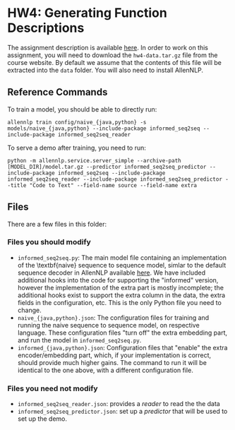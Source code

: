 HW4: Generating Function Descriptions
===

The assignment description is available [here](https://canvas.eee.uci.edu/courses/14385/assignments/270638).
In order to work on this assignment, you will need to download the `hw4-data.tar.gz` file from the course website.
By default we assume that the contents of this file will be extracted into the `data` folder. You will also need to install AllenNLP.

## Reference Commands

To train a model, you should be able to directly run:
```
allennlp train config/naive_{java,python} -s models/naive_{java,python} --include-package informed_seq2seq --include-package informed_seq2seq_reader
```

To serve a demo after training, you need to run:
```
python -m allennlp.service.server_simple --archive-path [MODEL_DIR]/model.tar.gz --predictor informed_seq2seq_predictor --include-package informed_seq2seq --include-package informed_seq2seq_reader --include-package informed_seq2seq_predictor --title "Code to Text" --field-name source --field-name extra
```

## Files

There are a few files in this folder:

### Files you should modify

* `informed_seq2seq.py`: The main model file containing an implementation of the \textbf{naive} sequence to sequence model, simlar to the default sequence decoder in AllenNLP available [here](https://github.com/allenai/allennlp/blob/master/allennlp/models/encoder_decoders/simple_seq2seq.py). 
We have included additional hooks into the code for supporting the "informed" version, however the implementation of the extra part is mostly incomplete; the additional hooks exist to support the extra column in the data, the extra fields in the configuration, etc. This is the only Python file you need to change.
* `naive_{java,python}.json`: The configuration files for training and running the naive sequence to sequence model, on respective language.
These configuration files "turn off" the extra embedding part, and run the model in `informed_seq2seq.py`.
* `informed_{java,python}.json`:
  Configuration files that "enable" the extra encoder/embedding part, which, if your implementation is correct, should provide much higher gains. The command to run it will be identical to the one above, with a different configuration file.

### Files you need not modify

* `informed_seq2seq_reader.json`: provides a _reader_ to read the the data
* `informed_seq2seq_predictor.json`: set up a _predictor_ that will be used to set up the demo.
